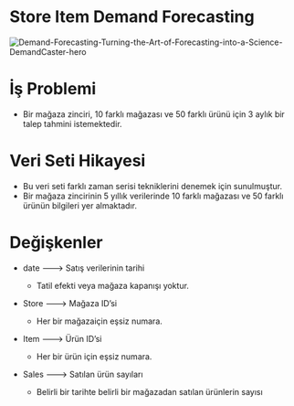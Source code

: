 # Store Item Demand Forecasting


![Demand-Forecasting-Turning-the-Art-of-Forecasting-into-a-Science-DemandCaster-hero](https://user-images.githubusercontent.com/73841520/128085916-73a3b3c2-2e3c-4d18-aad1-adb20c664b61.jpg)

# İş Problemi
* Bir mağaza zinciri, 10 farklı mağazası ve 50 farklı ürünü için 3 aylık bir talep tahmini istemektedir. 

# Veri Seti Hikayesi
* Bu veri seti farklı zaman serisi tekniklerini denemek için sunulmuştur.
* Bir mağaza zincirinin 5 yıllık verilerinde 10 farklı mağazası ve 50 farklı ürünün bilgileri yer almaktadır.

# Değişkenler
* date –--> Satış verilerinin tarihi
   * Tatil efekti veya mağaza kapanışı yoktur.
   
* Store –--> Mağaza ID’si
   * Her bir mağazaiçin eşsiz numara.
   
* Item –--> Ürün ID’si
   * Her bir ürün için eşsiz numara.
   
* Sales ---> Satılan ürün sayıları
  * Belirli bir tarihte belirli bir mağazadan satılan ürünlerin sayısı
